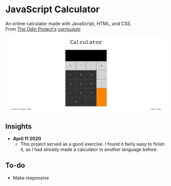 # JavaScript Calculator
An online calculator made with JavaScript, HTML, and CSS.<br>
From [The Odin Project's](https://www.theodinproject.com/) [curriculum](https://www.theodinproject.com/courses/web-development-101/lessons/calculator)

![](screenshot.png)

## Insights
* <strong>April 11 2020</strong>
  * This project served as a good exercise. I found it fairly easy to finish it, as I had already made a calculator in another language before.

## To-do
* Make responsive
